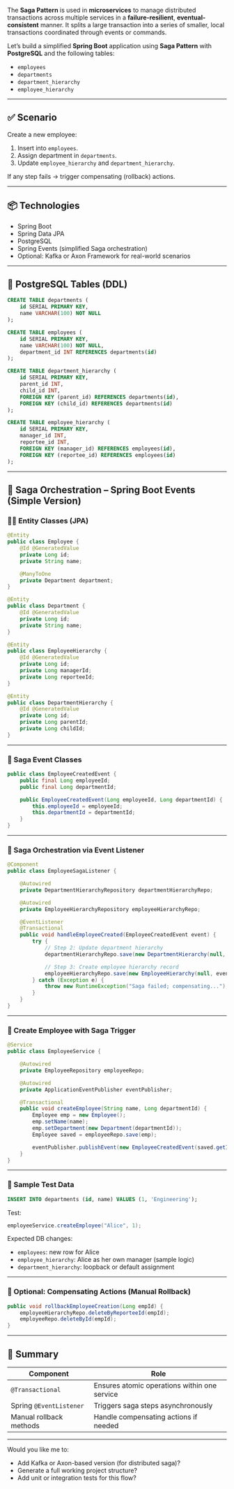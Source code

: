 The **Saga Pattern** is used in **microservices** to manage distributed transactions across multiple services in a **failure-resilient**, **eventual-consistent** manner. It splits a large transaction into a series of smaller, local transactions coordinated through events or commands.

Let’s build a simplified **Spring Boot** application using **Saga Pattern** with **PostgreSQL** and the following tables:

* `employees`
* `departments`
* `department_hierarchy`
* `employee_hierarchy`

---

## ✅ Scenario

Create a new employee:

1. Insert into `employees`.
2. Assign department in `departments`.
3. Update `employee_hierarchy` and `department_hierarchy`.

If any step fails → trigger compensating (rollback) actions.

---

## 📦 Technologies

* Spring Boot
* Spring Data JPA
* PostgreSQL
* Spring Events (simplified Saga orchestration)
* Optional: Kafka or Axon Framework for real-world scenarios

---

## 🧱 PostgreSQL Tables (DDL)

```sql
CREATE TABLE departments (
    id SERIAL PRIMARY KEY,
    name VARCHAR(100) NOT NULL
);

CREATE TABLE employees (
    id SERIAL PRIMARY KEY,
    name VARCHAR(100) NOT NULL,
    department_id INT REFERENCES departments(id)
);

CREATE TABLE department_hierarchy (
    id SERIAL PRIMARY KEY,
    parent_id INT,
    child_id INT,
    FOREIGN KEY (parent_id) REFERENCES departments(id),
    FOREIGN KEY (child_id) REFERENCES departments(id)
);

CREATE TABLE employee_hierarchy (
    id SERIAL PRIMARY KEY,
    manager_id INT,
    reportee_id INT,
    FOREIGN KEY (manager_id) REFERENCES employees(id),
    FOREIGN KEY (reportee_id) REFERENCES employees(id)
);
```

---

## 🔁 Saga Orchestration – Spring Boot Events (Simple Version)

### 👨‍💻 Entity Classes (JPA)

```java
@Entity
public class Employee {
    @Id @GeneratedValue
    private Long id;
    private String name;

    @ManyToOne
    private Department department;
}
```

```java
@Entity
public class Department {
    @Id @GeneratedValue
    private Long id;
    private String name;
}
```

```java
@Entity
public class EmployeeHierarchy {
    @Id @GeneratedValue
    private Long id;
    private Long managerId;
    private Long reporteeId;
}
```

```java
@Entity
public class DepartmentHierarchy {
    @Id @GeneratedValue
    private Long id;
    private Long parentId;
    private Long childId;
}
```

---

### 📌 Saga Event Classes

```java
public class EmployeeCreatedEvent {
    public final Long employeeId;
    public final Long departmentId;

    public EmployeeCreatedEvent(Long employeeId, Long departmentId) {
        this.employeeId = employeeId;
        this.departmentId = departmentId;
    }
}
```

---

### 🧠 Saga Orchestration via Event Listener

```java
@Component
public class EmployeeSagaListener {

    @Autowired
    private DepartmentHierarchyRepository departmentHierarchyRepo;

    @Autowired
    private EmployeeHierarchyRepository employeeHierarchyRepo;

    @EventListener
    @Transactional
    public void handleEmployeeCreated(EmployeeCreatedEvent event) {
        try {
            // Step 2: Update department hierarchy
            departmentHierarchyRepo.save(new DepartmentHierarchy(null, event.departmentId, event.departmentId));

            // Step 3: Create employee hierarchy record
            employeeHierarchyRepo.save(new EmployeeHierarchy(null, event.employeeId, event.employeeId));
        } catch (Exception e) {
            throw new RuntimeException("Saga failed; compensating...");
        }
    }
}
```

---

### 🎯 Create Employee with Saga Trigger

```java
@Service
public class EmployeeService {

    @Autowired
    private EmployeeRepository employeeRepo;

    @Autowired
    private ApplicationEventPublisher eventPublisher;

    @Transactional
    public void createEmployee(String name, Long departmentId) {
        Employee emp = new Employee();
        emp.setName(name);
        emp.setDepartment(new Department(departmentId));
        Employee saved = employeeRepo.save(emp);

        eventPublisher.publishEvent(new EmployeeCreatedEvent(saved.getId(), departmentId));
    }
}
```

---

### 🧪 Sample Test Data

```sql
INSERT INTO departments (id, name) VALUES (1, 'Engineering');
```

Test:

```java
employeeService.createEmployee("Alice", 1);
```

Expected DB changes:

* `employees`: new row for Alice
* `employee_hierarchy`: Alice as her own manager (sample logic)
* `department_hierarchy`: loopback or default assignment

---

### 🔁 Optional: Compensating Actions (Manual Rollback)

```java
public void rollbackEmployeeCreation(Long empId) {
    employeeHierarchyRepo.deleteByReporteeId(empId);
    employeeRepo.deleteById(empId);
}
```

---

## 🧠 Summary

| Component               | Role                                         |
| ----------------------- | -------------------------------------------- |
| `@Transactional`        | Ensures atomic operations within one service |
| Spring `@EventListener` | Triggers saga steps asynchronously           |
| Manual rollback methods | Handle compensating actions if needed        |

---

Would you like me to:

* Add Kafka or Axon-based version (for distributed saga)?
* Generate a full working project structure?
* Add unit or integration tests for this flow?
